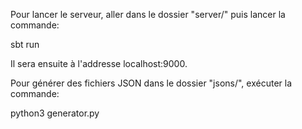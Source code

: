 Pour lancer le serveur, aller dans le dossier "server/" puis lancer la commande:

sbt run

Il sera ensuite à l'addresse localhost:9000.

Pour générer des fichiers JSON dans le dossier "jsons/", exécuter la commande:

python3 generator.py